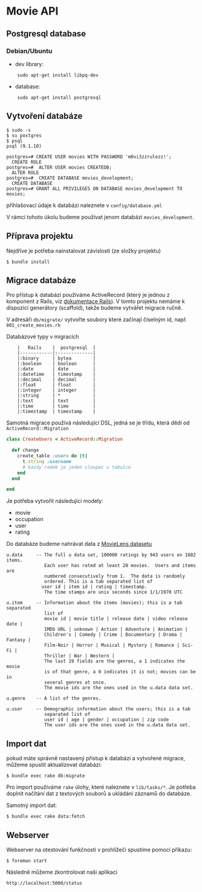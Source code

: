 # Movie API


## Postgresql database

### Debian/Ubuntu

 * dev library:

```
    sudo apt-get install libpq-dev
```

 * database:

```
    sudo apt-get install postgresql
```

## Vytvoření databáze

    $ sudo -s
    $ su postgres
    $ psql
    psql (9.1.10)

    postgres=# CREATE USER movies WITH PASSWORD 'm0vi3zzrulezz!';
      CREATE ROLE
    postgres=#  ALTER USER movies CREATEDB;
      ALTER ROLE
    postgres=#  CREATE DATABASE movies_development;
      CREATE DATABASE
    postgres=# GRANT ALL PRIVILEGES ON DATABASE movies_development TO movies;

přihlašovací údaje k databázi naleznete v `config/database.yml`

V rámci tohoto úkolu budeme používat jenom databázi `movies_development`.

## Příprava projektu

Nejdříve je potřeba nainstalovat závislosti (ze složky projektu)

    $ bundle install

## Migrace databáze

Pro přístup k databázi používáme ActiveRecord (který je jednou z komponent z Rails, viz [dokumentace Rails](http://guides.rubyonrails.org/active_record_basics.html)). V tomto projektu nemáme k dispozici generátory (scaffold), takže budeme vytvářet migrace ručně.

V adresáři `db/migrate/` vytvořte soubory které začínají číselným id, např. `001_create_movies.rb`


Databázové typy v migracích

        |   Rails    |  postgresql  |
        |------------|:-------------|
        |:binary     | bytea        |
        |:boolean    | boolean      |
        |:date       | date         |
        |:datetime   | timestamp    |
        |:decimal    | decimal      |
        |:float      | float        |
        |:integer    | integer      |
        |:string     | *            |
        |:text       | text         |
        |:time       | time         |
        |:timestamp  | timestamp    |


Samotná migrace používá následující DSL, jedná se je třídu, která dědí od `ActiveRecord::Migration`

```ruby
class CreateUsers < ActiveRecord::Migration

  def change
    create_table :users do |t|
      t.string :username
      # kazdy radek je jeden sloupec v tabulce
    end
  end

end
```

Je potřeba vytvořit následující modely:

  * movie
  * occupation
  * user
  * rating

Do databáze budeme nahrávat data z [MovieLens datasetu](http://files.grouplens.org/datasets/movielens/ml-100k-README.txt)

    u.data     -- The full u data set, 100000 ratings by 943 users on 1682 items.
                  Each user has rated at least 20 movies.  Users and items are
                  numbered consecutively from 1.  The data is randomly
                  ordered. This is a tab separated list of
                 user id | item id | rating | timestamp.
                  The time stamps are unix seconds since 1/1/1970 UTC

    u.item     -- Information about the items (movies); this is a tab separated
                  list of
                  movie id | movie title | release date | video release date |
                  IMDb URL | unknown | Action | Adventure | Animation |
                  Children's | Comedy | Crime | Documentary | Drama | Fantasy |
                  Film-Noir | Horror | Musical | Mystery | Romance | Sci-Fi |
                  Thriller | War | Western |
                  The last 19 fields are the genres, a 1 indicates the movie
                  is of that genre, a 0 indicates it is not; movies can be in
                  several genres at once.
                  The movie ids are the ones used in the u.data data set.

    u.genre    -- A list of the genres.

    u.user     -- Demographic information about the users; this is a tab
                  separated list of
                  user id | age | gender | occupation | zip code
                  The user ids are the ones used in the u.data data set.



## Import dat


pokud máte správně nastavený přístup k databázi a vytvořené migrace, můžeme spustit aktualizovat databázi:

    $ bundle exec rake db:migrate


Pro import používáme `rake` úlohy, které naleznete v `lib/tasks/*`. Je potřeba doplnit načítání dat z textových souborů a ukládání záznamů do databáze.


Samotný import dat:

    $ bundle exec rake data:fetch

## Webserver

Webserver na otestování funkčnosti v prohlížeči spustíme pomocí příkazu:

    $ foreman start

Následně můžeme zkontrolovat naši aplikaci

    http://localhost:5000/status